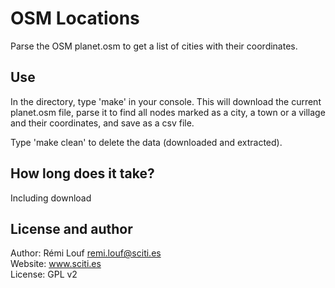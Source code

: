 # OSM Locations

Parse the OSM planet.osm to get a list of cities with their coordinates.

## Use

In the directory, type 'make' in your console. This will download the current
planet.osm file, parse it to find all nodes marked as a city, a town or a
village and their coordinates, and save as a csv file.

Type 'make clean' to delete the data (downloaded and extracted).

## How long does it take?

Including download

## License and author

Author: Rémi Louf <remi.louf@sciti.es>  
Website: www.sciti.es  
License: GPL v2
